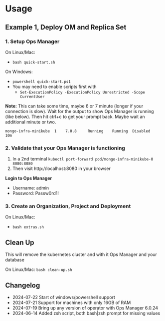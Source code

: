 # Usage

## Example 1, Deploy OM and Replica Set

### 1. Setup Ops Manager

On Linux/Mac:
- `bash quick-start.sh`

On Windows:
- `powershell quick-start.ps1`
- You may need to enable scripts first with
  - `Set-ExecutionPolicy -ExecutionPolicy Unrestricted -Scope CurrentUser`

**Note:** This can take some time, maybe 6 or 7 minute (longer if your connection is slow). Wait for the output to show Ops Manager is running (like below). Then hit ctrl+c to get your prompt back. Maybe wait an additional minute or two.
```
mongo-infra-minikube  1    7.0.8     Running    Running  Disabled    10m     
```

### 2. Validate that your Ops Manager is functioning

1. In a 2nd terminal `kubectl port-forward pod/mongo-infra-minikube-0 8080:8080`
2. Then visit http://localhost:8080 in your browser

**Login to Ops Manager**
- Username: admin
- Password: Passw0rd1!

### 3. Create an Organization, Project and Deployment

On Linux/Mac:
- `bash extras.sh`

## Clean Up

This will remove the kubernetes cluster and with it Ops Manager and your database

On Linux/Mac:
`bash clean-up.sh`

## Changelog
- 2024-07-22 Start of windows/powershell support
- 2024-07-21 Support for machines with only 16GB of RAM
- 2024-07-19 Bring up any version of operator with Ops Manager 6.0.24
- 2024-06-14 Added zsh script, both bash|zsh prompt for missing values
